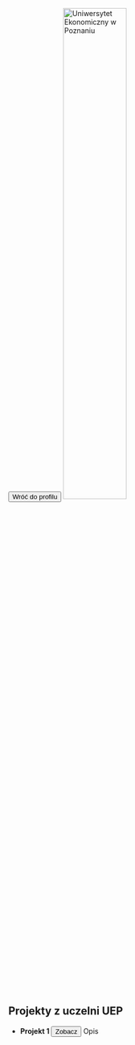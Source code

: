 <a href="https://github.com/toniemasz" target="_blank"><button>Wróć do profilu</button></a>
<img title="UEP" alt="Uniwersytet Ekonomiczny w Poznaniu" src="/uep.jpg" style="width: 50%; height: 50%;">

## Projekty z uczelni UEP

- **Projekt 1** <a href="https://github.com/toniemasz/PowerBI_projects" target="_blank"><button>Zobacz</button></a>
Opis

